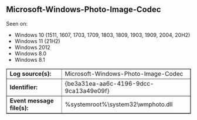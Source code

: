 ## Microsoft-Windows-Photo-Image-Codec

Seen on:
* Windows 10 (1511, 1607, 1703, 1709, 1803, 1809, 1903, 1909, 2004, 20H2)
* Windows 11 (21H2)
* Windows 2012
* Windows 8.0
* Windows 8.1

<table border="1" class="docutils">
  <tbody>
    <tr>
      <td><b>Log source(s):</b></td>
      <td>Microsoft-Windows-Photo-Image-Codec</td>
    </tr>
    <tr>
      <td><b>Identifier:</b></td>
      <td>{be3a31ea-aa6c-4196-9dcc-9ca13a49e09f}</td>
    </tr>
    <tr>
      <td><b>Event message file(s):</b></td>
      <td>%systemroot%\system32\wmphoto.dll</td>
    </tr>
  </tbody>
</table>

&nbsp;

